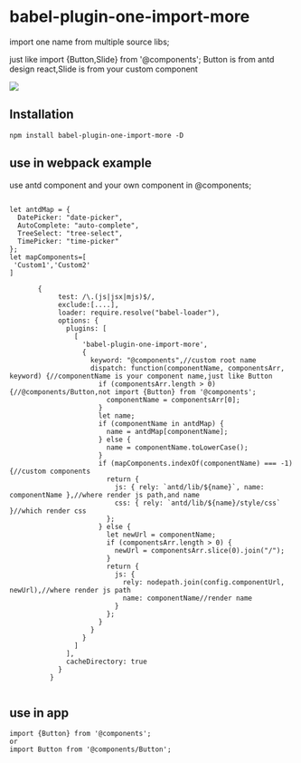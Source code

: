 # babel-plugin-one-import-more

import one name from multiple source libs;

just like import {Button,Slide} from '@components'; Button is from antd design react,Slide is from your custom component

![](https://img.shields.io/npm/v/babel-plugin-one-import-more.svg?style=flat)

## Installation

```
npm install babel-plugin-one-import-more -D
```

## use in webpack example 
use antd component and your own component in @components;

```

let antdMap = {
  DatePicker: "date-picker",
  AutoComplete: "auto-complete",
  TreeSelect: "tree-select",
  TimePicker: "time-picker"
};
let mapComponents=[
 'Custom1','Custom2'
]

       {
            test: /\.(js|jsx|mjs)$/,
            exclude:[....],
            loader: require.resolve("babel-loader"),
            options: {
              plugins: [
                [
                  'babel-plugin-one-import-more',
                  {
                    keyword: "@components",//custom root name
                    dispatch: function(componentName, componentsArr, keyword) {//componentName is your component name,just like Button
                      if (componentsArr.length > 0) {//@components/Button,not import {Button} from '@components';
                        componentName = componentsArr[0];
                      }
                      let name;
                      if (componentName in antdMap) {
                        name = antdMap[componentName];
                      } else {
                        name = componentName.toLowerCase();
                      }
                      if (mapComponents.indexOf(componentName) === -1) {//custom components
                        return {
                          js: { rely: `antd/lib/${name}`, name: componentName },//where render js path,and name
                          css: { rely: `antd/lib/${name}/style/css` }//which render css
                        };
                      } else {
                        let newUrl = componentName;
                        if (componentsArr.length > 0) {
                          newUrl = componentsArr.slice(0).join("/");
                        }
                        return {
                          js: {
                            rely: nodepath.join(config.componentUrl, newUrl),//where render js path
                            name: componentName//render name
                          }
                        };
                      }
                    }
                  }
                ]
              ],
              cacheDirectory: true
            }
          }


```

## use in app

```
import {Button} from '@components';
or
import Button from '@components/Button';
```
